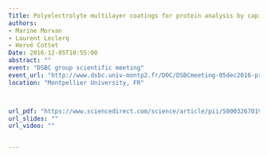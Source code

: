 ```yaml
---
Title: Polyelectrolyte multilayer coatings for protein analysis by capillary electrophoresis
authors:
- Marine Morvan
- Laurent Leclerq
- Hervé Cottet
Date: 2016-12-05T10:55:00
abstract: ""
event: "DSBC group scientific meeting"
event_url: "http://www.dsbc.univ-montp2.fr/DOC/DSBCmeeting-05dec2016-program.pdf"
location: "Montpellier University, FR"



url_pdf: "https://www.sciencedirect.com/science/article/pii/S0003267019300479"
url_slides: ""
url_video: ""


---
```

